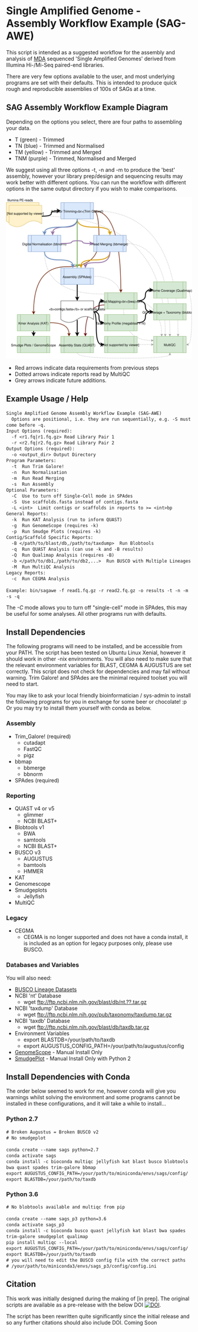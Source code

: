 # Single Amplified Genome - Assembly Workflow Example (SAG-AWE)

This script is intended as a suggested workflow for the assembly and analysis of [MDA](https://en.wikipedia.org/wiki/Multiple_displacement_amplification) sequenced 'Single Amplified Genomes' derived from Illumina Hi-/Mi-Seq paired-end libraries.

There are very few options available to the user, and most underlying programs are set with their defaults. This is intended to produce quick rough and reproducible assemblies of 100s of SAGs at a time.

## SAG Assembly Workflow Example Diagram
Depending on the options you select, there are four paths to assembling your data.

* T (green) - Trimmed
* TN (blue) - Trimmed and Normalised
* TM (yellow) - Trimmed and Merged
* TNM (purple) - Trimmed, Normalised and Merged

We suggest using all three options -t, -n and -m to produce the 'best' assembly, however your library prep/design and sequencing results may work better with different options. You can run the workflow with different options in the same output directory if you wish to make comparisons. 

<p align="center">
<img src="https://github.com/guyleonard/sagawe/blob/master/images/SAGAWE.svg">
</p>

* Red arrows indicate data requirements from previous steps
* Dotted arrows indicate reports read by MultiQC
* Grey arrows indicate future additions.

## Example Usage / Help
```
Single Amplified Genome Assembly Workflow Example (SAG-AWE)
  Options are positional, i.e. they are run sequentially, e.g. -S must come before -q.
Input Options (required):
  -f <r1.fq|r1.fq.gz> Read Library Pair 1
  -r <r2.fq|r2.fq.gz> Read Library Pair 2
Output Options (required):
  -o <output_dir> Output Directory
Program Parameters:
  -t  Run Trim Galore!
  -n  Run Normalisation
  -m  Run Read Merging
  -s  Run Assembly
Optional Parameters:
  -C  Use to turn off Single-Cell mode in SPAdes 
  -S  Use scaffolds.fasta instead of contigs.fasta
  -L <int>  Limit contigs or scaffolds in reports to >= <int>bp
General Reports:
  -k  Run KAT Analysis (run to inform QUAST)
  -g  Run GenomeScope (requires -k)
  -p  Run Smudge Plots (requires -k)
Contig/Scaffold Specific Reports:
  -B </path/to/blast/db,/path/to/taxdump>  Run Blobtools
  -q  Run QUAST Analysis (can use -k and -B results)
  -Q  Run Qualimap Analysis (requires -B)
  -b </path/to/db1,/path/to/db2,...>  Run BUSCO with Multiple Lineages
  -M  Run MultiQC Analysis
Legacy Reports:
  -c  Run CEGMA Analysis

Example: bin/sagawe -f read1.fq.gz -r read2.fq.gz -o results -t -n -m -s -q
```
The *-C* mode allows you to turn off "single-cell" mode in SPAdes, this may be useful for some analyses. All other programs run with defaults.

## Install Dependencies
The following programs will need to be installed, and be accessible from your PATH. The script has been tested on Ubuntu Linux Xenial, however it should work in other -nix environments. You will also need to make sure that the relevant environment variables for BLAST, CEGMA & AUGUSTUS are set correctly. This script does not check for dependencies and may fail without warning. Trim Galore! and SPAdes are the minimal required toolset you will need to start.

You may like to ask your local friendly bioinformatician / sys-admin to install the following programs for you in exchange for some beer or chocolate! :p Or you may try to install them yourself with conda as below.

### Assembly
* Trim_Galore! (required)
  * cutadapt
  * FastQC
  * pigz
* bbmap
  * bbmerge
  * bbnorm
* SPAdes (required)

### Reporting
* QUAST v4 or v5
  * glimmer
  * NCBI BLAST+
* Blobtools v1
  * BWA
  * samtools
  * NCBI BLAST+
* BUSCO v3
  * AUGUSTUS
  * bamtools
  * HMMER
* KAT
* Genomescope
* Smudgeplots
  * Jellyfish
* MultiQC

### Legacy
* CEGMA
  * CEGMA is no longer supported and does not have a conda install, it is included as an option for legacy purposes only, please use BUSCO.

### Databases and Variables
You will also need:
* [BUSCO Lineage Datasets](https://busco.ezlab.org)
* NCBI 'nt' Database
  * wget ftp://ftp.ncbi.nlm.nih.gov/blast/db/nt.??.tar.gz
* NCBI 'taxdump' Database
  * wget ftp://ftp.ncbi.nlm.nih.gov/pub/taxonomy/taxdump.tar.gz
* NCBI 'taxdb' Database
  * wget ftp://ftp.ncbi.nlm.nih.gov/blast/db/taxdb.tar.gz
* Environment Variables
    * export BLASTDB=/your/path/to/taxdb
    * export AUGUSTUS_CONFIG_PATH=/your/path/to/augustus/config
* [GenomeScope](https://github.com/tbenavi1/genomescope2.0) - Manual Install Only
* [SmudgePlot](https://github.com/KamilSJaron/smudgeplot) - Manual Install Only with Python 2

## Install Dependencies with Conda
The order below seemed to work for me, however conda will give you warnings whilst solving the environment and some programs cannot be installed in these configurations, and it will take a while to install...

### Python 2.7
    # Broken Augustus = Broken BUSCO v2
    # No smudgeplot
    
    conda create --name sags python=2.7
    conda activate sags
    conda install -c bioconda multiqc jellyfish kat blast busco blobtools bwa quast spades trim-galore bbmap
    export AUGUSTUS_CONFIG_PATH=/your/path/to/miniconda/envs/sags/config/
    export BLASTDB=/your/path/to/taxdb

### Python 3.6
    # No blobtools available and multiqc from pip
    
    conda create --name sags_p3 python=3.6
    conda activate sags_p3
    conda install -c bioconda busco quast jellyfish kat blast bwa spades trim-galore smudgeplot qualimap
    pip install multiqc --local
    export AUGUSTUS_CONFIG_PATH=/your/path/to/miniconda/envs/sags/config/
    export BLASTDB=/your/path/to/taxdb
    # you will need to edit the BUSCO config file with the correct paths
    # /your/path/to/miniconda3/envs/sags_p3/config/config.ini



## Citation
This work was initially designed during the making of [in prep]. The original scripts are available as a pre-release with the below DOI [![DOI](https://zenodo.org/badge/DOI/10.5281/zenodo.192677.svg)](https://doi.org/10.5281/zenodo.192677).

The script has been rewritten quite significantly since the initial release and so any further citations should also include DOI.
Coming Soon
